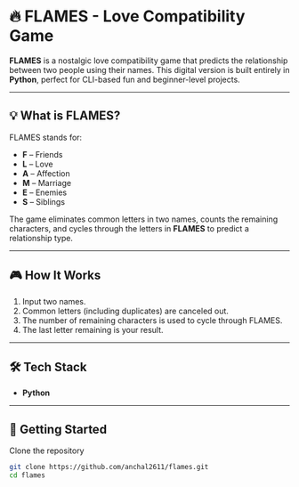 # 🔥 FLAMES - Love Compatibility Game

**FLAMES** is a nostalgic love compatibility game that predicts the relationship between two people using their names. This digital version is built entirely in **Python**, perfect for CLI-based fun and beginner-level projects.

---

## 💡 What is FLAMES?

FLAMES stands for:

- **F** – Friends  
- **L** – Love  
- **A** – Affection  
- **M** – Marriage  
- **E** – Enemies  
- **S** – Siblings

The game eliminates common letters in two names, counts the remaining characters, and cycles through the letters in **FLAMES** to predict a relationship type.

---

## 🎮 How It Works

1. Input two names.
2. Common letters (including duplicates) are canceled out.
3. The number of remaining characters is used to cycle through FLAMES.
4. The last letter remaining is your result.

---

## 🛠️ Tech Stack

- **Python**

---

## 🚀 Getting Started
Clone the repository

```bash
git clone https://github.com/anchal2611/flames.git
cd flames
